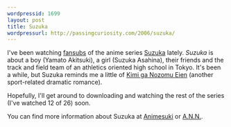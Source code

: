 ```yaml
--- 
wordpressid: 1699
layout: post
title: Suzuka
wordpressurl: http://passingcuriosity.com/2006/suzuka/
---
```

I've been watching [fansubs](http://en.wikipedia.org/wiki/Fansubs ) of the anime series [Suzuka](http://en.wikipedia.org/wiki/Suzuka_%28manga%29 ) lately. *Suzuka* is about a boy (Yamato Akitsuki), a girl (Suzuka Asahina), their friends and the track and field team of an athletics oriented high school in Tokyo. It's been a while, but Suzuka reminds me a little of [Kimi ga Nozomu Eien](http://www.animenewsnetwork.com/encyclopedia/anime.php?id=2570 ) (another sport-related dramatic romance).

Hopefully, I'll get around to downloading and watching the rest of the series (I've watched 12 of 26) soon.

You can find more information about Suzuka at [Animesuki](http://www.animesuki.com/series.php/646.html ) or [A.N.N.](http://www.animenewsnetwork.com/encyclopedia/anime.php?id=5113).
